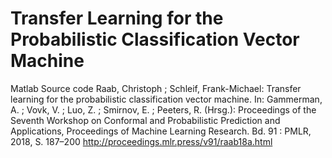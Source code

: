 # Transfer Learning for the Probabilistic Classification Vector Machine 
Matlab Source code
Raab, Christoph ; Schleif, Frank-Michael: Transfer learning for the probabilistic classification vector machine. In: Gammerman, A. ; Vovk, V. ; Luo, Z. ; Smirnov, E. ; Peeters, R. (Hrsg.): Proceedings of the Seventh Workshop on Conformal and Probabilistic Prediction and Applications, Proceedings of Machine Learning Research. Bd. 91 : PMLR, 2018, S. 187–200
http://proceedings.mlr.press/v91/raab18a.html
